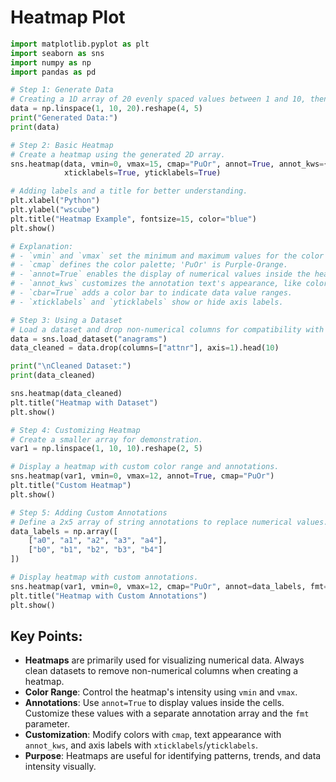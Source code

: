 # Heatmap Plot

```python
import matplotlib.pyplot as plt
import seaborn as sns
import numpy as np
import pandas as pd

# Step 1: Generate Data
# Creating a 1D array of 20 evenly spaced values between 1 and 10, then reshaping it into a 4x5 2D array.
data = np.linspace(1, 10, 20).reshape(4, 5)
print("Generated Data:")
print(data)

# Step 2: Basic Heatmap
# Create a heatmap using the generated 2D array.
sns.heatmap(data, vmin=0, vmax=15, cmap="PuOr", annot=True, annot_kws={'color': 'r', 'fontsize': 10}, cbar=True,
            xticklabels=True, yticklabels=True)

# Adding labels and a title for better understanding.
plt.xlabel("Python")
plt.ylabel("wscube")
plt.title("Heatmap Example", fontsize=15, color="blue")
plt.show()

# Explanation:
# - `vmin` and `vmax` set the minimum and maximum values for the color intensity.
# - `cmap` defines the color palette; 'PuOr' is Purple-Orange.
# - `annot=True` enables the display of numerical values inside the heatmap cells.
# - `annot_kws` customizes the annotation text's appearance, like color and size.
# - `cbar=True` adds a color bar to indicate data value ranges.
# - `xticklabels` and `yticklabels` show or hide axis labels.

# Step 3: Using a Dataset
# Load a dataset and drop non-numerical columns for compatibility with the heatmap.
data = sns.load_dataset("anagrams")
data_cleaned = data.drop(columns=["attnr"], axis=1).head(10)

print("\nCleaned Dataset:")
print(data_cleaned)

sns.heatmap(data_cleaned)
plt.title("Heatmap with Dataset")
plt.show()

# Step 4: Customizing Heatmap
# Create a smaller array for demonstration.
var1 = np.linspace(1, 10, 10).reshape(2, 5)

# Display a heatmap with custom color range and annotations.
sns.heatmap(var1, vmin=0, vmax=12, annot=True, cmap="PuOr")
plt.title("Custom Heatmap")
plt.show()

# Step 5: Adding Custom Annotations
# Define a 2x5 array of string annotations to replace numerical values.
data_labels = np.array([
    ["a0", "a1", "a2", "a3", "a4"],
    ["b0", "b1", "b2", "b3", "b4"]
])

# Display heatmap with custom annotations.
sns.heatmap(var1, vmin=0, vmax=12, cmap="PuOr", annot=data_labels, fmt='s')
plt.title("Heatmap with Custom Annotations")
plt.show()
```

## Key Points:
- **Heatmaps** are primarily used for visualizing numerical data. Always clean datasets to remove non-numerical columns when creating a heatmap.
- **Color Range**: Control the heatmap's intensity using `vmin` and `vmax`.
- **Annotations**: Use `annot=True` to display values inside the cells. Customize these values with a separate annotation array and the `fmt` parameter.
- **Customization**: Modify colors with `cmap`, text appearance with `annot_kws`, and axis labels with `xticklabels`/`yticklabels`.
- **Purpose**: Heatmaps are useful for identifying patterns, trends, and data intensity visually.

